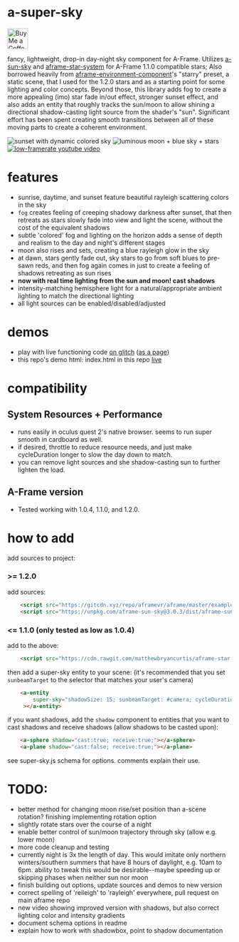 # a-super-sky
<a href='https://ko-fi.com/kylev' target='_blank'><img height='35' style='border:0px;height:46px;' src='https://az743702.vo.msecnd.net/cdn/kofi3.png?v=0' border='0' alt='Buy Me a Coffee at ko-fi.com' /><a/>

fancy, lightweight, drop-in day-night sky component for A-Frame.
Utilizes [a-sun-sky](https://supermedium.com/superframe/components/sun-sky/) and [aframe-star-system](https://github.com/handeyeco/aframe-star-system-component) for A-Frame 1.1.0 compatible stars; Also borrowed heavily from [aframe-environment-component](https://github.com/supermedium/aframe-environment-component/commit/ab99293ee54826923212aca0dfc112d35b64d970)'s "starry" preset, a static scene, that I used for the 1.2.0 stars and as a starting point for some lighting and color concepts. Beyond those, this library adds fog to create a more appealing (imo) star fade in/out effect, stronger sunset effect, and also adds an entity that roughly tracks the sun/moon to allow shining a directional shadow-casting light source from the shader's "sun". Significant effort has been spent creating smooth transitions between all of these moving parts to create a coherent environment.

![sunset with dynamic colored sky](https://i.imgur.com/tzEqI6B.png)
![luminous moon + blue sky + stars](https://i.imgur.com/w6847An.png)
[![low-framerate youtube video](https://user-images.githubusercontent.com/6391152/127749044-f1edcb30-30a3-4f96-833d-368ef337171c.png
)](https://youtu.be/zBQkfGUzMuY)

# features
- sunrise, daytime, and sunset feature beautiful rayleigh scattering colors in the sky
- `fog` creates feeling of creeping shadowy darkness after sunset, that then retreats as stars slowly fade into view and light the scene, without the cost of the equivalent shadows
- subtle 'colored' fog and lighting on the horizon adds a sense of depth and realism to the day and night's different stages
- moon also rises and sets, creating a blue rayleigh glow in the sky
- at dawn, stars gently fade out, sky stars to go from soft blues to pre-sawn reds, and then fog again comes in just to create a feeling of shadows retreating as sun rises
- **now with real time lighting from the sun and moon! cast shadows**
- intensity-matching hemisphere light for a natural/appropriate ambient lighting to match the directional lighting
- all light sources can be enabled/disabled/adjusted

# demos
- play with live functioning code [on glitch](https://glitch.com/edit/#!/a-super-sky-2?path=index.html%3A5%3A26) ([as a page](https://a-super-sky-2.glitch.me/))
- this repo's demo html: index.html in this repo [live](https://kylebakerio.github.io/a-super-sky/)

# compatibility

## System Resources + Performance
- runs easily in oculus quest 2's native browser. seems to run super smooth in cardboard as well.
- if desired, throttle to reduce resource needs, and just make cycleDuration longer to slow the day down to match.
- you can remove light sources and she shadow-casting sun to further lighten the load.

## A-Frame version
- Tested working with 1.0.4, 1.1.0, and 1.2.0.
# how to add

add sources to project:

### >= 1.2.0
add sources:
```html
    <script src="https://gitcdn.xyz/repo/aframevr/aframe/master/examples/test/shaders/shaders/sky.js"></script>
    <script src="https://unpkg.com/aframe-sun-sky@3.0.3/dist/aframe-sun-sky.js"></script>
```

### <= 1.1.0 (only tested as low as 1.0.4)
add to the above:
```html
    <script src="https://cdn.rawgit.com/matthewbryancurtis/aframe-star-system-component/db4f1030/index.js"></script>
```

then add a super-sky entity to your scene:
(it's recommended that you set `sunbeamTarget` to the selector that matches your user's camera)
```html
    <a-entity 
        super-sky="shadowSize: 15; sunbeamTarget: #camera; cycleDuration:.2;  groundColor: #7BC8A4;";
     ></a-entity>
```

if you want shadows, add the `shadow` component to entities that you want to cast shadows and receive shadows (allow shadows to be casted upon):
```html
    <a-sphere shadow="cast:true; receive:true;"></a-sphere>
    <a-plane shadow="cast:false; receive:true;"></a-plane>
```

see super-sky.js schema for options. comments explain their use.


# TODO:
- better method for changing moon rise/set position than a-scene rotation? finishing implementing rotation option
- slightly rotate stars over the course of a night
- enable better control of sun/moon trajectory through sky (allow e.g. lower moon)
- more code cleanup and testing
- currently night is 3x the length of day. This would imitate only northern winters/southern summers that have 8 hours of daylight, e.g. 10am to 6pm. ability to tweak this would be desirable--maybe speeding up or skipping phases when neither sun nor moon
- finish building out options, update sources and demos to new version
- correct spelling of 'reileigh' to 'rayleigh' everywhere, pull request on main aframe repo
- new video showing improved version with shadows, but also correct lighting color and intensity gradients
- document schema options in readme
- explain how to work with shadowbox, point to shadow documentation
